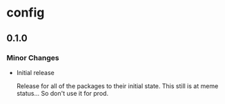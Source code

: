 # config

## 0.1.0

### Minor Changes

- Initial release

  Release for all of the packages to their initial state.
  This still is at meme status... So don't use it for prod.
